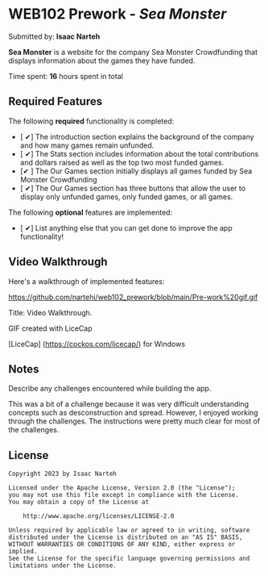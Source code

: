# WEB102 Prework - *Sea Monster*

Submitted by: **Isaac Narteh**

**Sea Monster** is a website for the company Sea Monster Crowdfunding that displays information about the games they have funded.

Time spent: **16** hours spent in total

## Required Features

The following **required** functionality is completed:

* [ ✔] The introduction section explains the background of the company and how many games remain unfunded.
* [ ✔] The Stats section includes information about the total contributions and dollars raised as well as the top two most funded games.
* [✔ ] The Our Games section initially displays all games funded by Sea Monster Crowdfunding
* [ ✔] The Our Games section has three buttons that allow the user to display only unfunded games, only funded games, or all games.

The following **optional** features are implemented:

* [ ✔] List anything else that you can get done to improve the app functionality!

## Video Walkthrough

Here's a walkthrough of implemented features:

https://github.com/nartehi/web102_prework/blob/main/Pre-work%20gif.gif 

Title: Video Walkthrough.

GIF created with LiceCap 

[LiceCap] (https://cockos.com/licecap/) for Windows


## Notes

Describe any challenges encountered while building the app.

This was a bit of a challenge because it was very difficult understanding concepts such as desconstruction and spread. However, I enjoyed working through the challenges. The instructions were pretty much clear for most of the challenges.

## License

    Copyright 2023 by Isaac Narteh

    Licensed under the Apache License, Version 2.0 (the "License");
    you may not use this file except in compliance with the License.
    You may obtain a copy of the License at

        http://www.apache.org/licenses/LICENSE-2.0

    Unless required by applicable law or agreed to in writing, software
    distributed under the License is distributed on an "AS IS" BASIS,
    WITHOUT WARRANTIES OR CONDITIONS OF ANY KIND, either express or implied.
    See the License for the specific language governing permissions and
    limitations under the License.



